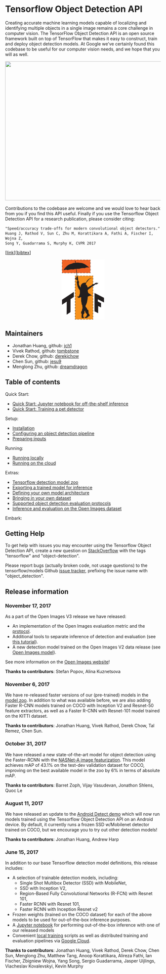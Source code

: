 
# Tensorflow Object Detection API
Creating accurate machine learning models capable of localizing and identifying
multiple objects in a single image remains a core challenge in computer vision.
The TensorFlow Object Detection API is an open source framework built on top of
TensorFlow that makes it easy to construct, train and deploy object detection
models.  At Google we’ve certainly found this codebase to be useful for our
computer vision needs, and we hope that you will as well.
<p align="center">
  <img src="g3doc/img/kites_detections_output.jpg" width=676 height=450>
</p>
Contributions to the codebase are welcome and we would love to hear back from
you if you find this API useful.  Finally if you use the Tensorflow Object
Detection API for a research publication, please consider citing:

```
"Speed/accuracy trade-offs for modern convolutional object detectors."
Huang J, Rathod V, Sun C, Zhu M, Korattikara A, Fathi A, Fischer I, Wojna Z,
Song Y, Guadarrama S, Murphy K, CVPR 2017
```
\[[link](https://arxiv.org/abs/1611.10012)\]\[[bibtex](
https://scholar.googleusercontent.com/scholar.bib?q=info:l291WsrB-hQJ:scholar.google.com/&output=citation&scisig=AAGBfm0AAAAAWUIIlnPZ_L9jxvPwcC49kDlELtaeIyU-&scisf=4&ct=citation&cd=-1&hl=en&scfhb=1)\]

<p align="center">
  <img src="g3doc/img/tf-od-api-logo.png" width=140 height=195>
</p>

## Maintainers

* Jonathan Huang, github: [jch1](https://github.com/jch1)
* Vivek Rathod, github: [tombstone](https://github.com/tombstone)
* Derek Chow, github: [derekjchow](https://github.com/derekjchow)
* Chen Sun, github: [jesu9](https://github.com/jesu9)
* Menglong Zhu, github: [dreamdragon](https://github.com/dreamdragon)



## Table of contents

Quick Start:

  * <a href='object_detection_tutorial.ipynb'>
      Quick Start: Jupyter notebook for off-the-shelf inference</a><br>
  * <a href="g3doc/running_pets.md">Quick Start: Training a pet detector</a><br>

Setup:

  * <a href='g3doc/installation.md'>Installation</a><br>
  * <a href='g3doc/configuring_jobs.md'>
      Configuring an object detection pipeline</a><br>
  * <a href='g3doc/preparing_inputs.md'>Preparing inputs</a><br>

Running:

  * <a href='g3doc/running_locally.md'>Running locally</a><br>
  * <a href='g3doc/running_on_cloud.md'>Running on the cloud</a><br>

Extras:

  * <a href='g3doc/detection_model_zoo.md'>Tensorflow detection model zoo</a><br>
  * <a href='g3doc/exporting_models.md'>
      Exporting a trained model for inference</a><br>
  * <a href='g3doc/defining_your_own_model.md'>
      Defining your own model architecture</a><br>
  * <a href='g3doc/using_your_own_dataset.md'>
      Bringing in your own dataset</a><br>
  * <a href='g3doc/evaluation_protocols.md'>
      Supported object detection evaluation protocols</a><br>
  * <a href='g3doc/oid_inference_and_evaluation.md'>
      Inference and evaluation on the Open Images dataset</a><br>

Embark:

## Getting Help

To get help with issues you may encounter using the Tensorflow Object Detection
API, create a new question on [StackOverflow](https://stackoverflow.com/) with
the tags "tensorflow" and "object-detection".

Please report bugs (actually broken code, not usage questions) to the
tensorflow/models Github
[issue tracker](https://github.com/tensorflow/models/issues), prefixing the
issue name with "object_detection".



## Release information

### November 17, 2017

As a part of the Open Images V3 release we have released:

* An implementation of the Open Images evaluation metric and the [protocol](g3doc/evaluation_protocols.md#open-images).
* Additional tools to separate inference of detection and evaluation (see [this tutorial](g3doc/oid_inference_and_evaluation.md)).
* A new detection model trained on the Open Images V2 data release (see [Open Images model](g3doc/detection_model_zoo.md#open-images-models)).

See more information on the [Open Images website](https://github.com/openimages/dataset)!

<b>Thanks to contributors</b>: Stefan Popov, Alina Kuznetsova

### November 6, 2017

We have re-released faster versions of our (pre-trained) models in the
<a href='g3doc/detection_model_zoo.md'>model zoo</a>.  In addition to what
was available before, we are also adding Faster R-CNN models trained on COCO
with Inception V2 and Resnet-50 feature extractors, as well as a Faster R-CNN
with Resnet-101 model trained on the KITTI dataset.

<b>Thanks to contributors</b>: Jonathan Huang, Vivek Rathod, Derek Chow,
Tal Remez, Chen Sun.

### October 31, 2017

We have released a new state-of-the-art model for object detection using
the Faster-RCNN with the
[NASNet-A image featurization](https://arxiv.org/abs/1707.07012). This
model achieves mAP of 43.1% on the test-dev validation dataset for COCO,
improving on the best available model in the zoo by 6% in terms
of absolute mAP.

<b>Thanks to contributors</b>: Barret Zoph, Vijay Vasudevan, Jonathon Shlens, Quoc Le

### August 11, 2017

We have released an update to the [Android Detect
demo](https://github.com/tensorflow/tensorflow/tree/master/tensorflow/examples/android)
which will now run models trained using the Tensorflow Object
Detection API on an Android device.  By default, it currently runs a
frozen SSD w/Mobilenet detector trained on COCO, but we encourage
you to try out other detection models!

<b>Thanks to contributors</b>: Jonathan Huang, Andrew Harp


### June 15, 2017

In addition to our base Tensorflow detection model definitions, this
release includes:

* A selection of trainable detection models, including:
  * Single Shot Multibox Detector (SSD) with MobileNet,
  * SSD with Inception V2,
  * Region-Based Fully Convolutional Networks (R-FCN) with Resnet 101,
  * Faster RCNN with Resnet 101,
  * Faster RCNN with Inception Resnet v2
* Frozen weights (trained on the COCO dataset) for each of the above models to
  be used for out-of-the-box inference purposes.
* A [Jupyter notebook](object_detection_tutorial.ipynb) for performing
  out-of-the-box inference with one of our released models
* Convenient [local training](g3doc/running_locally.md) scripts as well as
  distributed training and evaluation pipelines via
  [Google Cloud](g3doc/running_on_cloud.md).


<b>Thanks to contributors</b>: Jonathan Huang, Vivek Rathod, Derek Chow,
Chen Sun, Menglong Zhu, Matthew Tang, Anoop Korattikara, Alireza Fathi, Ian Fischer, Zbigniew Wojna, Yang Song, Sergio Guadarrama, Jasper Uijlings,
Viacheslav Kovalevskyi, Kevin Murphy

